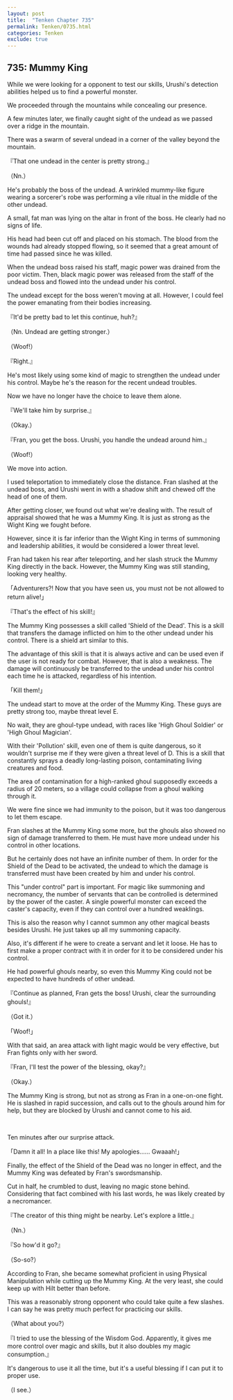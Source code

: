 ```yaml
---
layout: post
title:  "Tenken Chapter 735"
permalink: Tenken/0735.html
categories: Tenken
exclude: true
---
```

<h2 id="ch735">735: Mummy King</h2>

<p>While we were looking for a opponent to test our skills, Urushi's detection abilities helped us to find a powerful monster.</p>

<p>We proceeded through the mountains while concealing our presence.</p>

<p>A few minutes later, we finally caught sight of the undead as we passed over a ridge in the mountain.</p>

<p>There was a swarm of several undead in a corner of the valley beyond the mountain.</p>

<p>『That one undead in the center is pretty strong.』</p>
<p>（Nn.）</p>

<p>He's probably the boss of the undead. A wrinkled mummy-like figure wearing a sorcerer's robe was performing a vile ritual in the middle of the other undead.</p>

<p>A small, fat man was lying on the altar in front of the boss. He clearly had no signs of life.</p>

<p>His head had been cut off and placed on his stomach. The blood from the wounds had already stopped flowing, so it seemed that a great amount of time had passed since he was killed.</p>

<p>When the undead boss raised his staff, magic power was drained from the poor victim. Then, black magic power was released from the staff of the undead boss and flowed into the undead under his control.</p>

<p>The undead except for the boss weren't moving at all. However, I could feel the power emanating from their bodies increasing.</p>

<p>『It'd be pretty bad to let this continue, huh?』</p>
<p>（Nn. Undead are getting stronger.）</p>
<p>（Woof!）</p>
<p>『Right.』</p>

<p>He's most likely using some kind of magic to strengthen the undead under his control. Maybe he's the reason for the recent undead troubles.</p>

<p>Now we have no longer have the choice to leave them alone.</p>

<p>『We'll take him by surprise.』</p>
<p>（Okay.）</p>
<p>『Fran, you get the boss. Urushi, you handle the undead around him.』</p>
<p>（Woof!）</p>

<p>We move into action.</p>

<p>I used teleportation to immediately close the distance. Fran slashed at the undead boss, and Urushi went in with a shadow shift and chewed off the head of one of them.</p>

<p>After getting closer, we found out what we're dealing with. The result of appraisal showed that he was a Mummy King. It is just as strong as the Wight King we fought before.</p>

<p>However, since it is far inferior than the Wight King in terms of summoning and leadership abilities, it would be considered a lower threat level.</p>

<p>Fran had taken his rear after teleporting, and her slash struck the Mummy King directly in the back. However, the Mummy King was still standing, looking very healthy.</p>

<p>「Adventurers?! Now that you have seen us, you must not be not allowed to return alive!」</p>
<p>『That's the effect of his skill!』</p>

<p>The Mummy King possesses a skill called 'Shield of the Dead'. This is a skill that transfers the damage inflicted on him to the other undead under his control. There is a shield art similar to this.</p>

<p>The advantage of this skill is that it is always active and can be used even if the user is not ready for combat. However, that is also a weakness. The damage will continuously be transferred to the undead under his control each time he is attacked, regardless of his intention.</p>

<p>「Kill them!」</p>

<p>The undead start to move at the order of the Mummy King. These guys are pretty strong too, maybe threat level E.</p>

<p>No wait, they are ghoul-type undead, with races like 'High Ghoul Soldier' or 'High Ghoul Magician'.</p>

<p>With their 'Pollution' skill, even one of them is quite dangerous, so it wouldn't surprise me if they were given a threat level of D. This is a skill that constantly sprays a deadly long-lasting poison, contaminating living creatures and food.</p>

<p>The area of contamination for a high-ranked ghoul supposedly exceeds a radius of 20 meters, so a village could collapse from a ghoul walking through it.</p>

<p>We were fine since we had immunity to the poison, but it was too dangerous to let them escape.</p>

<p>Fran slashes at the Mummy King some more, but the ghouls also showed no sign of damage transferred to them. He must have more undead under his control in other locations.</p>

<p>But he certainly does not have an infinite number of them. In order for the Shield of the Dead to be activated, the undead to which the damage is transferred must have been created by him and under his control.</p>

<p>This "under control" part is important. For magic like summoning and necromancy, the number of servants that can be controlled is determined by the power of the caster. A single powerful monster can exceed the caster's capacity, even if they can control over a hundred weaklings.</p>

<p>This is also the reason why I cannot summon any other magical beasts besides Urushi. He just takes up all my summoning capacity.</p>

<p>Also, it's different if he were to create a servant and let it loose. He has to first make a proper contract with it in order for it to be considered under his control.</p>

<p>He had powerful ghouls nearby, so even this Mummy King could not be expected to have hundreds of other undead.</p>

<p>『Continue as planned, Fran gets the boss! Urushi, clear the surrounding ghouls!』</p>
<p>（Got it.）</p>
<p>「Woof!」</p>

<p>With that said, an area attack with light magic would be very effective, but Fran fights only with her sword.</p>

<p>『Fran, I'll test the power of the blessing, okay?』</p>
<p>（Okay.）</p>

<p>The Mummy King is strong, but not as strong as Fran in a one-on-one fight. He is slashed in rapid succession, and calls out to the ghouls around him for help, but they are blocked by Urushi and cannot come to his aid.</p>

 <br>
<p>Ten minutes after our surprise attack.</p>

<p>「Damn it all! In a place like this! My apologies…… Gwaaah!」</p>

<p>Finally, the effect of the Shield of the Dead was no longer in effect, and the Mummy King was defeated by Fran's swordsmanship.</p>
 
<p>Cut in half, he crumbled to dust, leaving no magic stone behind. Considering that fact combined with his last words, he was likely created by a necromancer.</p>

<p>『The creator of this thing might be nearby. Let's explore a little.』</p>
<p>（Nn.）</p>
<p>『So how'd it go?』</p>
<p>（So-so?）</p>

<p>According to Fran, she became somewhat proficient in using Physical Manipulation while cutting up the Mummy King. At the very least, she could keep up with Hilt better than before.</p>

<p>This was a reasonably strong opponent who could take quite a few slashes. I can say he was pretty much perfect for practicing our skills.</p>

<p>（What about you?）</p>
<p>『I tried to use the blessing of the Wisdom God. Apparently, it gives me more control over magic and skills, but it also doubles my magic consumption.』</p>

<p>It's dangerous to use it all the time, but it's a useful blessing if I can put it to proper use.</p>

<p>（I see.）</p>














